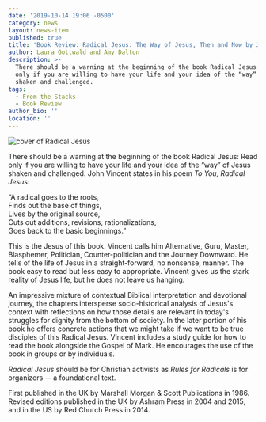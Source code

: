 ```yaml
---
date: '2019-10-14 19:06 -0500'
category: news
layout: news-item
published: true
title: 'Book Review: Radical Jesus: The Way of Jesus, Then and Now by John Vincent'
author: Laura Gottwald and Amy Dalton
description: >-
  There should be a warning at the beginning of the book Radical Jesus: Read
  only if you are willing to have your life and your idea of the “way” of Jesus
  shaken and challenged.
tags:
  - From the Stacks
  - Book Review
author_bio: ''
location: ''
---
```

<div class="float-left" style="margin-right:1em; width:25em">
  <img src="{{site.baseurl}}/img/Radical-Jesus-cover.png" alt="cover of Radical Jesus">
</div>

There should be a warning at the beginning of the book Radical Jesus:
Read only if you are willing to have your life and your idea of the
“way” of Jesus shaken and challenged. John Vincent states in his poem _To
You, Radical Jesus_:

“A radical goes to the roots,  
Finds out the base of things,  
Lives by the original source,  
Cuts out additions, revisions, rationalizations,  
Goes back to the basic beginnings.”

This is the Jesus of this book. Vincent calls him Alternative, Guru,
Master, Blasphemer, Politician, Counter-politician and the Journey
Downward. He tells of the life of Jesus in a straight-forward, no
nonsense, manner. The book easy to read but less easy to appropriate.
Vincent gives us the stark reality of Jesus life, but he does not leave
us hanging.

An impressive mixture of contextual Biblical interpretation and
devotional journey, the chapters intersperse socio-historical analysis
of Jesus's context with reflections on how those details are relevant in
today's struggles for dignity from the bottom of society. In the later
portion of his book he offers concrete actions that we might take if we
want to be true disciples of this Radical Jesus. Vincent includes a
study guide for how to read the book alongside the Gospel of Mark. He
encourages the use of the book in groups or by individuals.

_Radical Jesus_ should be for Christian activists as _Rules for Radicals_ is for organizers -- a foundational text.

First published in the UK by Marshall Morgan & Scott Publications in 1986. Revised editions published in the UK by Ashram Press in 2004 and 2015, and in the US by Red Church Press in 2014.
